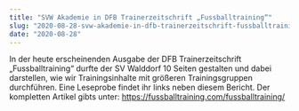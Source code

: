 ```yaml
---
title: "SVW Akademie in DFB Trainerzeitschrift „Fussballtraining“"
slug: "2020-08-28-svw-akademie-in-dfb-trainerzeitschrift-fussballtraining"
date: "2020-08-28"
---
```

<p class="MsoPlainText">In der heute erscheinenden Ausgabe der DFB Trainerzeitschrift „Fussballtraining“ durfte der SV Walddorf 10 Seiten gestalten und dabei darstellen, wie wir Trainingsinhalte mit größeren Trainingsgruppen durchführen. Eine Leseprobe findet ihr links neben diesem Bericht. Der kompletten Artikel gibts unter: <a href="https://fussballtraining.com/fussballtraining/">https://fussballtraining.com/fussballtraining/</a>
